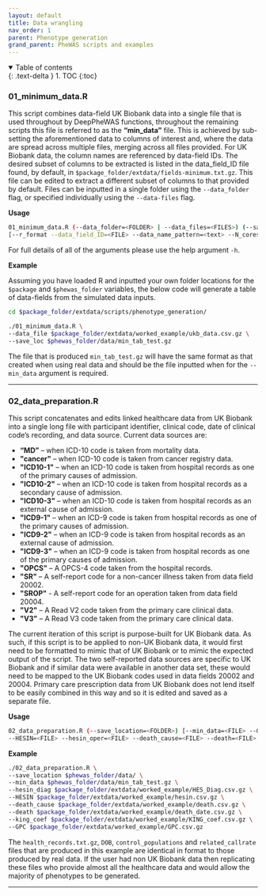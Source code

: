 ```yaml
---
layout: default
title: Data wrangling
nav_order: 1
parent: Phenotype generation
grand_parent: PheWAS scripts and examples
---
```

<details open markdown="block">
  <summary>
    Table of contents
  </summary>
  {: .text-delta }
1. TOC
{:toc}
</details>

### 01_minimum_data.R

This script combines data-field UK Biobank data into a single file that is used throughout by DeepPheWAS functions, throughout the remaining scripts this file is referred to as the **“min_data”** file. This is achieved by sub-setting the aforementioned data to columns of interest and, where the data are spread across multiple files, merging across all files provided. For UK Biobank data, the column names are referenced by data-field IDs. The desired subset of columns to be extracted is listed in the data_field_ID file found, by default, in `$package_folder/extdata/fields-minimum.txt.gz`. This file can be edited to extract a different subset of columns to that provided by default. Files can be inputted in a single folder using the `--data_folder` flag, or specified individually using the `--data-files` flag.

**Usage**

```bash
01_minimum_data.R (--data_folder=<FOLDER> | --data_files=<FILES>) (--save_loc=<FILE>) 
[--r_format --data_field_ID=<FILE> --data_name_pattern=<text> --N_cores=<number> --exclusions=<FILE>]
```

For full details of all of the arguments please use the help argument `-h`. 

**Example**

Assuming you have loaded R and inputted your own folder locations for the `$package` and `$phewas_folder` variables, the below code will generate a table of data-fields from the simulated data inputs.

```bash
cd $package_folder/extdata/scripts/phenotype_generation/

./01_minimum_data.R \
--data_file $package_folder/extdata/worked_example/ukb_data.csv.gz \
--save_loc $phewas_folder/data/min_tab_test.gz
```

The file that is produced `min_tab_test.gz` will have the same format as that created when using real data and should be the file inputted when for the `--min_data` argument is required.

---

### 02_data_preparation.R
This script concatenates and edits linked healthcare data from UK Biobank into a single long file with participant identifier, clinical code, date of clinical code’s recording, and data source. Current data sources are:

* **“MD”** – when ICD-10 code is taken from mortality data.
* **"cancer"** – when ICD-10 code is taken from cancer registry data.
* **"ICD10-1"** – when an ICD-10 code is taken from hospital records as one of the primary causes of admission.
* **"ICD10-2"** – when an ICD-10 code is taken from hospital records as a secondary cause of admission.
* **"ICD10-3"** – when an ICD-10 code is taken from hospital records as an external cause of admission.
* **"ICD9-1"** – when an ICD-9 code is taken from hospital records as one of the primary causes of admission.
* **"ICD9-2"** – when an ICD-9 code is taken from hospital records as an external cause of admission.
* **"ICD9-3"** – when an ICD-9 code is taken from hospital records as one of the primary causes of admission.
* **"OPCS"** – A OPCS-4 code taken from the hospital records.
* **"SR"** – A self-report code for a non-cancer illness taken from data field 20002.
* **"SROP"** - A self-report code for an operation taken from data field 20004.
* **"V2"** – A Read V2 code taken from the primary care clinical data.
* **"V3"** – A Read V3 code taken from the primary care clinical data.

The current iteration of this script is purpose-built for UK Biobank data. As such, if this script is to be applied to non-UK Biobank data, it would first need to be formatted to mimic that of UK Biobank or to mimic the expected output of the script. The two self-reported data sources are specific to UK Biobank and if similar data were available in another data set, these would need to be mapped to the UK Biobank codes used in data fields 20002 and 20004. 
Primary care prescription data from UK Biobank does not lend itself to be easily combined in this way and so it is edited and saved as a separate file.

**Usage**

```bash
02_data_preparation.R (--save_location=<FOLDER>) [--min_data=<FILE> --GPC=<FILE> --GPP=<FILE> --hesin_diag=<FILE> 
--HESIN=<FILE> --hesin_oper=<FILE> --death_cause=<FILE> --death=<FILE> --exclusions=<FILE> --king_coef=<FILE>]
```

**Example**

```bash
./02_data_preparation.R \
--save_location $phewas_folder/data/ \
--min_data $phewas_folder/data/min_tab_test.gz \
--hesin_diag $package_folder/extdata/worked_example/HES_Diag.csv.gz \
--HESIN $package_folder/extdata/worked_example/hesin.csv.gz \
--death_cause $package_folder/extdata/worked_example/death.csv.gz \
--death $package_folder/extdata/worked_example/death_date.csv.gz \
--king_coef $package_folder/extdata/worked_example/KING_coef.csv.gz \
--GPC $package_folder/extdata/worked_example/GPC.csv.gz
```

The `health_records.txt.gz`, `DOB`, `control_populations` and `related_callrate` files that are produced in this example are identical in format to those produced by real data. If the user had non UK Biobank data then replicating these files who provide almost all the healthcare data and would allow the majority of phenotypes to be generated.

---

